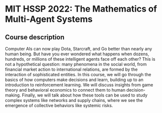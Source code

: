 # MIT HSSP 2022: The Mathematics of Multi-Agent Systems

## Course description

Computer AIs can now play Dota, Starcraft, and Go better than nearly any human being. But have you ever wondered what happens when dozens, hundreds, or millions of these intelligent agents face off each other? This is not a hypothetical question: many phenomena in the social world, from financial market action to international relations, are formed by the interaction of sophisticated entities. In this course, we will go through the basics of how computers make decisions and learn, building up to an introduction to reinforcement learning. We will discuss insights from game theory and behavioral economics to connect them to human decision-making. Finally, we will talk about how these tools can be used to study complex systems like networks and supply chains, where we see the emergence of collective behaviors like systemic risks.

